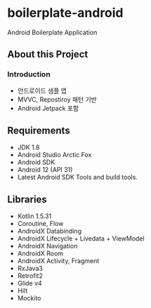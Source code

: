 # boilerplate-android

Android Boilerplate Application

## About this Project

### Introduction

- 안드로이드 샘플 앱
- MVVC, Repostiroy 패턴 기반
- Android Jetpack 포함

## Requirements

- JDK 1.8
- Android Studio Arctic Fox
- Android SDK
- Android 12 (API 31)
- Latest Android SDK Tools and build tools.

## Libraries

- Kotlin 1.5.31
- Coroutine, Flow
- AndroidX Databinding
- AndroidX Lifecycle + Livedata + ViewModel
- AndroidX Navigation
- AndroidX Room
- AndroidX Activity, Fragment
- RxJava3
- Retrofit2
- Glide v4
- Hilt
- Mockito
